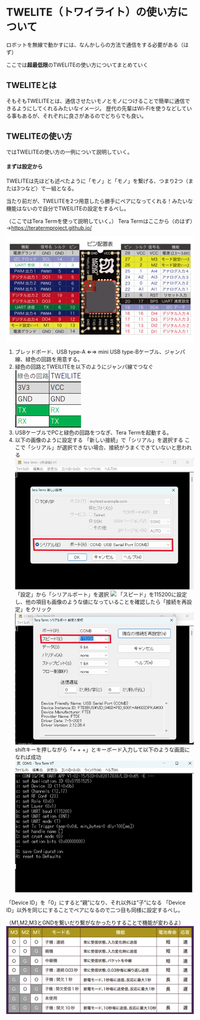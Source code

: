 # TWELITE（トワイライト）の使い方について

ロボットを無線で動かすには、なんかしらの方法で通信をする必要がある（はず）

ここでは**超最低限**のTWELITEの使い方についてまとめていく
## TWELITEとは

そもそもTWELITEとは、通信させたいモノとモノにつけることで簡単に通信できるようにしてくれるみたいなイメージ。
歴代の先輩はWi-Fiを使うなどしている事もあるが、それぞれに良さがあるのでどちらでも良い。

## TWELITEの使い方

ではTWELITEの使い方の一例について説明していく。

#### まずは設定から
TWELITEは先ほども述べたように「モノ」と「モノ」を繋げる、つまり2つ（または3つなど）で一組となる。

当たり前だが、TWELITEを2つ用意したら勝手にペアになってくれる！みたいな機能はないので自分でTWEILITEの設定をするべし。

（ここではTera Termを使って説明していく。）
Tera Termはここから（のはず）→https://teratermproject.github.io/


![Alt text](twe_app_pins-1.png)
1. ブレッドボード、USB type-A ⇐⇒ mini USB type-Bケーブル、ジャンパ線、緑色の回路を用意する。
2. 緑色の回路とTWEILITEを以下のようにジャンパ線でつなぐ
![Alt text](image.png)
3. USBケーブルでPCと緑色の回路をつなぎ、Tera Termを起動する。
4. 以下の画像のように設定する
「新しい接続」で「シリアル」を選択する
ここで「シリアル」が選択できない場合、接続がうまくできていないと思われる
![Alt text](<スクリーンショット (78).png>)
「設定」から「シリアルポート」を選択
![
](<スクリーンショット (79)-1.png>)
「スピード」を115200に設定し、他の項目も画像のような値になっていることを確認したら「接続を再設定」をクリック
![Alt text](<スクリーンショット (80).png>)
shiftキーを押しながら「+ + +」とキーボード入力して以下のような画面になれば成功
![Alt text](<スクリーンショット (81).png>)


「Device ID」を「0」にすると”親”になり、それ以外は”子”になる
「Device ID」以外を同じにすることでペアになるので二つ目も同様に設定するべし。

（M1,M2,M3とGNDを繋いだり繋がなかったりすることで機能が変わるよ）
![Alt text](<スクリーンショット (82).png>)